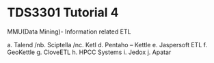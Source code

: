 # TDS3301 Tutorial 4
MMU(Data Mining)- Information related ETL

a.	Talend
/nb.	Sciptella
/nc.	Ketl
d.	Pentaho – Kettle
e.	Jaspersoft ETL
f.	GeoKettle
g.	CloveETL
h.	HPCC Systems
i.	Jedox
j.	Apatar

